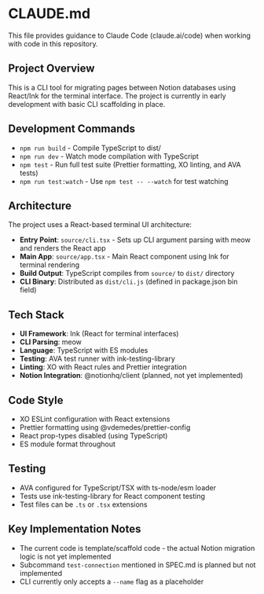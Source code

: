 # CLAUDE.md

This file provides guidance to Claude Code (claude.ai/code) when working with code in this repository.

## Project Overview

This is a CLI tool for migrating pages between Notion databases using React/Ink for the terminal interface. The project is currently in early development with basic CLI scaffolding in place.

## Development Commands

- `npm run build` - Compile TypeScript to dist/
- `npm run dev` - Watch mode compilation with TypeScript
- `npm test` - Run full test suite (Prettier formatting, XO linting, and AVA tests)
- `npm run test:watch` - Use `npm test -- --watch` for test watching

## Architecture

The project uses a React-based terminal UI architecture:

- **Entry Point**: `source/cli.tsx` - Sets up CLI argument parsing with meow and renders the React app
- **Main App**: `source/app.tsx` - Main React component using Ink for terminal rendering  
- **Build Output**: TypeScript compiles from `source/` to `dist/` directory
- **CLI Binary**: Distributed as `dist/cli.js` (defined in package.json bin field)

## Tech Stack

- **UI Framework**: Ink (React for terminal interfaces)
- **CLI Parsing**: meow
- **Language**: TypeScript with ES modules
- **Testing**: AVA test runner with ink-testing-library
- **Linting**: XO with React rules and Prettier integration
- **Notion Integration**: @notionhq/client (planned, not yet implemented)

## Code Style

- XO ESLint configuration with React extensions
- Prettier formatting using @vdemedes/prettier-config
- React prop-types disabled (using TypeScript)
- ES module format throughout

## Testing

- AVA configured for TypeScript/TSX with ts-node/esm loader
- Tests use ink-testing-library for React component testing
- Test files can be `.ts` or `.tsx` extensions

## Key Implementation Notes

- The current code is template/scaffold code - the actual Notion migration logic is not yet implemented
- Subcommand `test-connection` mentioned in SPEC.md is planned but not implemented
- CLI currently only accepts a `--name` flag as a placeholder